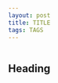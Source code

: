 ```yaml
---
layout: post
title: TITLE
tags: TAGS
---
```


<a href="" target="_blank">
  <img class="u-max-full-width" src="" alt="">
</a>

## Heading

<!--more-->